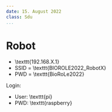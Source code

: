```yaml
---
date: 15. August 2022
class: Sdu
...
```


# Robot

- \texttt{192.168.X.1}
- SSID = \texttt{BIOROLE2022\_RobotX}
- PWD = \texttt{BioRoLe2022}

Login:

- User: \texttt{pi}
- PWD: \texttt{raspberry}
